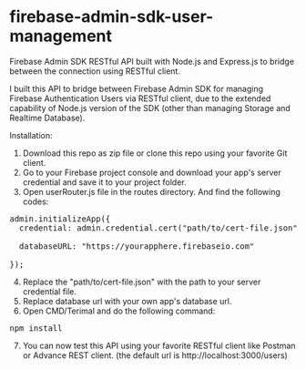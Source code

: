 # firebase-admin-sdk-user-management
Firebase Admin SDK RESTful API built with Node.js and Express.js to bridge between the connection using RESTful client.

I built this API to bridge between Firebase Admin SDK for managing Firebase Authentication Users via RESTful client, due to the extended
capability of Node.js version of the SDK (other than managing Storage and Realtime Database).

Installation:<br>
1. Download this repo as zip file or clone this repo using your favorite Git client.<br>
2. Go to your Firebase project console and download your app's server credential and save it to your project folder.<br>
3. Open userRouter.js file in the routes directory. And find the following codes:<br>
<pre>admin.initializeApp({
  credential: admin.credential.cert("path/to/cert-file.json"),<br>
  databaseURL: "https://yourapphere.firebaseio.com"<br>
});</pre>
4. Replace the "path/to/cert-file.json" with the path to your server credential file.<br>
5. Replace database url with your own app's database url.<br>
6. Open CMD/Terimal and do the following command:<br>
<pre>npm install</pre>
7. You can now test this API using your favorite RESTful client like Postman or Advance REST client. (the default url is http://localhost:3000/users)
